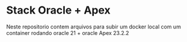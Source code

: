 # Stack Oracle + Apex

Neste repositorio contem arquivos para subir um docker local com um container rodando oracle 21 + oracle Apex 23.2.2
